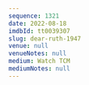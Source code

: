 ```yaml
---
sequence: 1321
date: 2022-08-18
imdbId: tt0039307
slug: dear-ruth-1947
venue: null
venueNotes: null
medium: Watch TCM
mediumNotes: null
---
```

